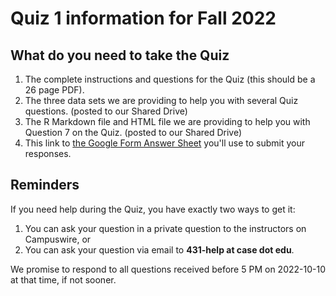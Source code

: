 # Quiz 1 information for Fall 2022

## What do you need to take the Quiz

1. The complete instructions and questions for the Quiz (this should be a 26 page PDF).
2. The three data sets we are providing to help you with several Quiz questions. (posted to our Shared Drive)
3. The R Markdown file and HTML file we are providing to help you with Question 7 on the Quiz. (posted to our Shared Drive)
4. This link to [the Google Form Answer Sheet](https://bit.ly/431-2022-quiz1-answer-sheet) you'll use to submit your responses.

## Reminders

If you need help during the Quiz, you have exactly two ways to get it:

1. You can ask your question in a private question to the instructors on Campuswire, or
2. You can ask your question via email to **431-help at case dot edu**.

We promise to respond to all questions received before 5 PM on 2022-10-10 at that time, if not sooner.

